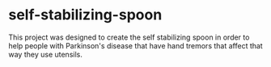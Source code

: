 # self-stabilizing-spoon

This project was designed to create the self stabilizing spoon in order to help people with Parkinson's disease that have hand tremors that affect that way they use utensils. 
